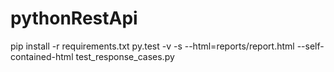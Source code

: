 # pythonRestApi

pip install -r requirements.txt
py.test -v -s --html=reports/report.html --self-contained-html test_response_cases.py
